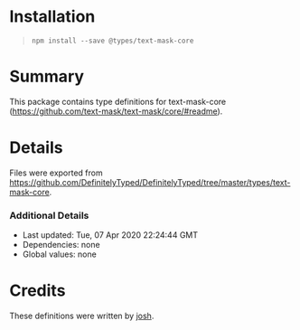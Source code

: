 # Installation
> `npm install --save @types/text-mask-core`

# Summary
This package contains type definitions for text-mask-core (https://github.com/text-mask/text-mask/core/#readme).

# Details
Files were exported from https://github.com/DefinitelyTyped/DefinitelyTyped/tree/master/types/text-mask-core.

### Additional Details
 * Last updated: Tue, 07 Apr 2020 22:24:44 GMT
 * Dependencies: none
 * Global values: none

# Credits
These definitions were written by [josh](https://github.com/huntjosh).
